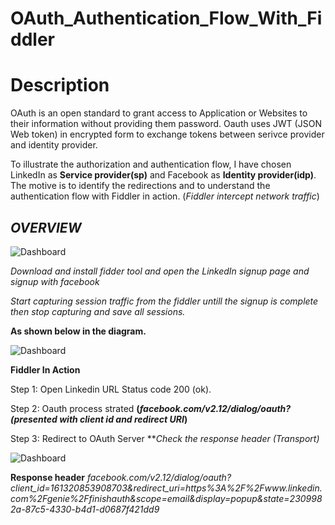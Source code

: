 # OAuth_Authentication_Flow_With_Fiddler

# Description

OAuth is an open standard to grant access to Application or Websites to their information without providing them password. Oauth uses JWT (JSON Web token) in encrypted form to exchange tokens between serivce provider and identity provider.

To illustrate the authorization and authentication flow, I have chosen LinkedIn as **Service provider(sp)** and Facebook as **Identity provider(idp)**. The motive is to identify the redirections and to understand the authentication flow with Fiddler in action. (*Fiddler intercept network traffic*)

## *OVERVIEW*

![Dashboard](https://anishpathan.files.wordpress.com/2020/05/oauth_authflow.jpg?w=1024)

*Download and install fidder tool and open the LinkedIn signup page and signup with facebook*

*Start capturing session traffic from the fiddler untill the signup is complete then stop capturing and save all sessions.*

**As shown below in the diagram.**

![Dashboard](https://s2.aconvert.com/convert/p3r68-cdx67/ttwkz-jw3sl.png)

**Fiddler In Action** 

Step 1: Open Linkedin URL Status code 200 (ok).

Step 2: Oauth process strated **(*facebook.com/v2.12/dialog/oauth? (presented with client id and redirect URI*)**

Step 3: Redirect to OAuth Server ***Check the response header (*Transport)**


![Dashboard](https://anishpathan.files.wordpress.com/2020/05/4.png?w=1024)

**Response header** 
*facebook.com/v2.12/dialog/oauth?client_id=161320853908703&redirect_uri=https%3A%2F%2Fwww.linkedin.com%2Fgenie%2Ffinishauth&scope=email&display=popup&state=2309982a-87c5-4330-b4d1-d0687f421dd9*

